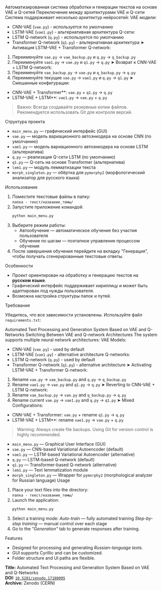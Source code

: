 Автоматизированная система обработки и генерации текстов на основе VAE и Q-сетей
Переключение между архитектурами VAE и Q-сети
Система поддерживает несколько архитектур нейросетей:
VAE модели:
- CNN-VAE (`vae.py`) - используется по умолчанию
- LSTM-VAE (`vae1.py`) - альтернативная архитектура
Q-сети:
- LSTM Q-network (`q.py`) - используется по умолчанию
- Transformer Q-network (`q1.py`) - альтернативная архитектура
➤ Активация LSTM-VAE + Transformer Q-network:
1. Переименуйте `vae.py` → `vae_backup.py` и `q.py` → `q_backup.py`
2. Переименуйте `vae1.py` → `vae.py` и `q1.py` → `q.py`
➤ Возврат к CNN-VAE + LSTM Q-network:
1. Переименуйте `vae_backup.py` → `vae.py` и `q_backup.py` → `q.py`
2. Переименуйте текущие `vae.py` → `vae1.py` и `q.py` → `q1.py`
➤ Смешанные конфигурации:
- CNN-VAE + Transformer**: `vae.py` + `q1.py` → `q.py`
- LSTM-VAE + LSTM**: `vae1.py` → `vae.py` + `q.py`
> Важно: Всегда создавайте резервные копии файлов. Рекомендуется использовать Git для контроля версий.

Структура проекта

- `main_menu.py` — графический интерфейс (GUI)
- `vae.py` — модель вариационного автоэнкодера на основе CNN (по умолчанию)
- `vae1.py` — модель вариационного автоэнкодера на основе LSTM (альтернатива)
- `q.py` — реализация Q-сети LSTM (по умолчанию)
- `q1.py` — Q-сеть на основе Transformer (альтернатива)
- `lem1.py` — модуль лемматизации текста
- `morph_singleton.py` — обёртка для `pymorphy2` (морфологический анализатор для русского языка)

Использование

1. Поместите текстовые файлы в папку:  
   `папка - текст/название_темы/`
2. Запустите приложение командой:  
   ```bash
   python main_menu.py
   ```
3. Выберите режим работы:
   - Автообучение — автоматическое обучение без участия пользователя
   - Обучение по шагам — поэтапное управление процессом обучения
4. После завершения обучения перейдите на вкладку "Генерация", чтобы получать сгенерированные текстовые ответы.

Особенности

- Проект ориентирован на обработку и генерацию текстов на **русском языке**.
- Графический интерфейс поддерживает кириллицу и может быть адаптирован под нужды пользователя.
- Возможна настройка структуры папок и путей.


Требования

Убедитесь, что все зависимости установлены. Используйте файл `requirements.txt`:


Automated Text Processing and Generation System Based on VAE and Q-Networks
Switching Between VAE and Q-network Architectures
The system supports multiple neural network architectures:
VAE Models:
- CNN-VAE (`vae.py`) - used by default
- LSTM-VAE (`vae1.py`) - alternative architecture
Q-networks:
- LSTM Q-network (`q.py`) - used by default
- Transformer Q-network (`q1.py`) - alternative architecture
➤ Activating LSTM-VAE + Transformer Q-network:
1. Rename `vae.py` → `vae_backup.py` and `q.py` → `q_backup.py`
2. Rename `vae1.py` → `vae.py` and `q1.py` → `q.py`
➤ Reverting to CNN-VAE + LSTM Q-network:
1. Rename `vae_backup.py` → `vae.py` and `q_backup.py` → `q.py`
2. Rename current `vae.py` → `vae1.py` and `q.py` → `q1.py`
➤ Mixed Configurations:
- CNN-VAE + Transformer: `vae.py` + rename `q1.py` → `q.py`
- LSTM-VAE + LSTM**: rename `vae1.py` → `vae.py` + `q.py`
> Warning: Always create file backups. Using Git for version control is highly recommended.

 

- `main_menu.py` — Graphical User Interface (GUI)
- `vae.py` — CNN-based Variational Autoencoder (default)
- `vae1.py` — LSTM-based Variational Autoencoder (alternative)
- `q.py` — LSTM-based Q-network (default)
- `q1.py` — Transformer-based Q-network (alternative)
- `lem1.py` — Text lemmatization module
- `morph_singleton.py` — Wrapper for `pymorphy2` (morphological analyzer for Russian language)
 Usage

1. Place your text files into the directory:  
   `папка - текст/название_темы/`
2. Launch the application:  
   ```bash
   python main_menu.py
   ```
3. Select a training mode:
*Auto-train* — fully automated training
*Step-by-step training* — manual control over each stage
4. Go to the *"Generation"* tab to generate responses after training.

Features

- Designed for processing and generating *Russian-language texts*.
- GUI supports Cyrillic and can be customized.
- Folder structure and UI paths are flexible.

**Title:** Automated Text Processing and Generation System Based on VAE and Q-Networks  
**DOI:** [`10.5281/zenodo.17180095`](https://doi.org/10.5281/zenodo.17180095)  
**Archive:** Zenodo (CERN)


